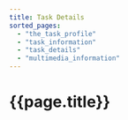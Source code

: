 ```yaml
---
title: Task Details
sorted_pages:
  - "the_task_profile"
  - "task_information"
  - "task_details"
  - "multimedia_information"
---
```

# {{page.title}}
